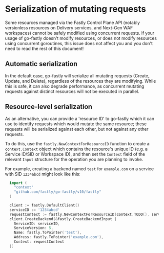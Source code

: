 # Serialization of mutating requests

Some resources managed via the Fastly Control Plane API (notably
versionless resources on Delivery services, and Next-Gen WAF
workspaces) cannot be safely modified using concurrent requests. If
your usage of go-fastly doesn't modify resources, or does not modify
resources using concurrent goroutines, this issue does not affect you
and you don't need to read the rest of this document!

## Automatic serialization

In the default case, go-fastly will serialize all mutating requests
(Create, Update, and Delete), regardless of the resources they are
modifying. While this is safe, it can also degrade performance, as
concurrent mutating requests against distinct resources will not be
executed in parallel.

## Resource-level serialization

As an alternative, you can provide a 'resource ID' to go-fastly which
it can use to identify requests which would mutate the same resource;
these requests will be serialized against each other, but not against
any other requests.

To do this, use the `fastly.NewContextForResourceID` function to
create a `context.Context` object which contains the resource's unique
ID (e.g. a Service ID/SID or Workspace ID), and then set the `Context`
field of the relevant `Input` structure for the operation you are
planning to invoke.

For example, creating a backend named `test` for `example.com` on a
service with SID `1234abcd` might look like this:

```go
  import (
	"context"
	"github.com/fastly/go-fastly/v10/fastly"
  )

  client := fastly.DefaultClient()
  serviceID := '1234abcd'
  requestContext := fastly.NewContextForResourceID(context.TODO(), serviceID)
  client.CreateBackend(&fastly.CreateBackendInput {
    ServiceID: serviceID,
    ServiceVersion: 5,
    Name: fastly.ToPointer('test'),
    Address: fastly.ToPointer('example.com'),
    Context: requestContext
  })
```
